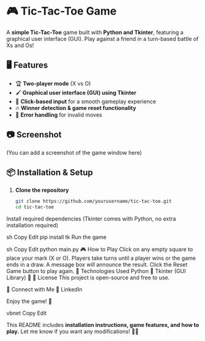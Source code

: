 # 🎮 Tic-Tac-Toe Game

A **simple Tic-Tac-Toe** game built with **Python and Tkinter**, featuring a graphical user interface (GUI). Play against a friend in a turn-based battle of Xs and Os!

## 🖥️ Features
- 🏆 **Two-player mode** (X vs O)
- 🖌️ **Graphical user interface (GUI) using Tkinter**
- 🎯 **Click-based input** for a smooth gameplay experience
- 🔥 **Winner detection & game reset functionality**
- 🚀 **Error handling** for invalid moves

## 📷 Screenshot  
(You can add a screenshot of the game window here)

## 📦 Installation & Setup  
1. **Clone the repository**  
   ```sh
   git clone https://github.com/yourusername/tic-tac-toe.git
   cd tic-tac-toe
Install required dependencies (Tkinter comes with Python, no extra installation required)

sh
Copy
Edit
pip install tk
Run the game

sh
Copy
Edit
python main.py
🎮 How to Play
Click on any empty square to place your mark (X or O).
Players take turns until a player wins or the game ends in a draw.
A message box will announce the result.
Click the Reset Game button to play again.
📌 Technologies Used
Python 🐍
Tkinter (GUI Library) 🎨
📜 License
This project is open-source and free to use.

🔗 Connect with Me
💼 LinkedIn

Enjoy the game! 🎉

vbnet
Copy
Edit

This README includes **installation instructions, game features, and how to play.** Let me know if you want any modifications! 🚀🔥
